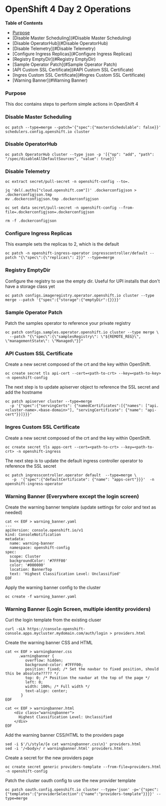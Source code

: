 # OpenShift 4 Day 2 Operations

**Table of Contents**
  - [Purpose](#Purpose)
  - [Disable Master Scheduling](#Disable Master Scheduling)
  - [Disable OperatorHub](#Disable OperatorHub)
  - [Disable Telemetry](#Disable Telemetry)
  - [Configure Ingress Replicas](#Configure Ingress Replicas)
  - [Registry EmptyDir](#Registry EmptyDir)
  - [Sample Operator Patch](#Sample Operator Patch)
  - [API Custom SSL Certificate](#API Custom SSL Certificate)
  - [Ingres Custom SSL Certificate](#Ingres Custom SSL Certificate)
  - [Warning Banner](#Warning Banner)

### Purpose

This doc contains steps to perform simple actions in OpenShift 4

### Disable Master Scheduling
```
oc patch --type=merge --patch='{"spec":{"mastersSchedulable": false}}' schedulers.config.openshift.io cluster
```

### Disable OperatorHub
```
oc patch OperatorHub cluster --type json -p '[{"op": "add", "path": "/spec/disableAllDefaultSources", "value": true}]'
```

### Disable Telemetry
```
oc extract secret/pull-secret -n openshift-config --to=.

jq 'del(.auths["cloud.openshift.com"])' .dockerconfigjson > .dockerconfigjson.tmp
mv .dockerconfigjson.tmp .dockerconfigjson

oc set data secret/pull-secret -n openshift-config --from-file=.dockerconfigjson=.dockerconfigjson

rm -f .dockerconfigjson
```

### Configure Ingress Replicas

This example sets the replicas to 2, which is the default

```
oc patch -n openshift-ingress-operator ingresscontroller/default --patch "{\"spec\":{\"replicas\": 2}}" --type=merge
```

### Registry EmptyDir

Configure the registry to use the empty dir. Useful for UPI installs that don't have a storage class yet
```
oc patch configs.imageregistry.operator.openshift.io cluster --type merge --patch '{"spec":{"storage":{"emptyDir":{}}}}'
```

### Sample Operator Patch

Patch the samples operator to reference your private registry

```
oc patch configs.samples.operator.openshift.io cluster --type merge \
  --patch "{\"spec\":{\"samplesRegistry\": \"${REMOTE_REG}\", \"managementState\": \"Managed\"}}"
```

### API Custom SSL Certificate

Create a new secret composed of the crt and the key within OpenShift.

```
oc create secret tls api-cert --cert=<path-to-crt> --key=<path-to-key> -n openshift-config
```

The next step is to update apiserver object to reference the SSL secret and add the hostname

```
oc patch apiserver cluster --type=merge 
  -p '{"spec":{"servingCerts": {"namedCertificates":[{"names": ["api.<cluster-name>.<base-domain>"], "servingCertificate": {"name": "api-cert"}}]}}}'
```

### Ingres Custom SSL Certificate

Create a new secret composed of the crt and the key within OpenShift.

```
oc create secret tls apps-cert --cert=<path-to-crt> --key=<path-to-crt> -n openshift-ingress
```

The next step is to update the default ingress controller operator to reference the SSL secret

```
oc patch ingresscontroller.operator default  --type=merge \
   -p  '{"spec":{"defaultCertificate": {"name": "apps-cert"}}}'  -n openshift-ingress-operator
```

### Warning Banner (Everywhere except the login screen)

Create the warning banner template (update settings for color and text as needed)

```
cat << EOF > warning_banner.yaml
---
apiVersion: console.openshift.io/v1
kind: ConsoleNotification
metadata:
  name: warning-banner
  namespace: openshift-config
spec:
  scope: Cluster
  backgroundColor: '#7FFF00'
  color: '#000000'
  location: BannerTop
  text: 'Highest Classification Level: Unclassified'
EOF
```

Apply the warning banner config to the cluster

```
oc create -f warning_banner.yaml
```

### Warning Banner (Login Screen, multiple identity providers)

Curl the login template from the existing cluser

```
curl -sLk https://console-openshift-console.apps.mycluster.mydomain.com/auth/login > providers.html
```

Create the warning banner CSS and HTML

```
cat << EOF > warningbanner.css
      .warningbanner {
         overflow: hidden;
         background-color: #7FFF00;
         position: fixed; /* Set the navbar to fixed position, should this be absolute????? */
         top: 0; /* Position the navbar at the top of the page */
         left: 0;
         width: 100%; /* Full width */
         text-align: center;
       }
EOF

cat << EOF > warningbanner.html
    <div class="warningbanner">
      Highest Classification Level: Unclassified
    </div>
EOF
```

Add the warning banner CSS/HTML to the providers page

```
sed -i $'/\/style/{e cat warningbanner.css\n}' providers.html
sed -i '/<body>/ r warningbanner.html' providers.html
```

Create a secret for the new providers page

```
oc create secret generic providers-template --from-file=providers.html -n openshift-config
```

Patch the cluster oauth config to use the new provider template

```
oc patch oauth.config.openshift.io cluster --type='json' -p='{"spec":{"templates":{"providerSelection":{"name":"providers-template"}}}}' --type=merge
```

